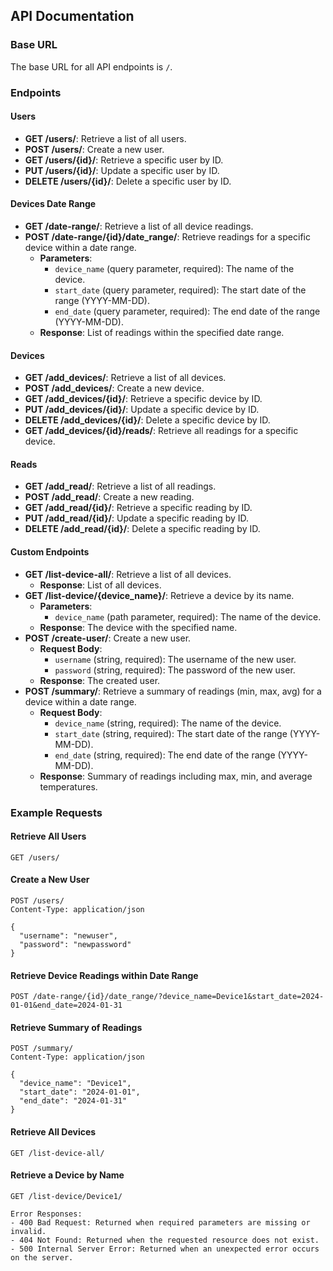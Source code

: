 ## API Documentation

### Base URL
The base URL for all API endpoints is `/`.

### Endpoints

#### Users

- **GET /users/**: Retrieve a list of all users.
- **POST /users/**: Create a new user.
- **GET /users/{id}/**: Retrieve a specific user by ID.
- **PUT /users/{id}/**: Update a specific user by ID.
- **DELETE /users/{id}/**: Delete a specific user by ID.

#### Devices Date Range

- **GET /date-range/**: Retrieve a list of all device readings.
- **POST /date-range/{id}/date_range/**: Retrieve readings for a specific device within a date range.
  - **Parameters**:
    - `device_name` (query parameter, required): The name of the device.
    - `start_date` (query parameter, required): The start date of the range (YYYY-MM-DD).
    - `end_date` (query parameter, required): The end date of the range (YYYY-MM-DD).
  - **Response**: List of readings within the specified date range.

#### Devices

- **GET /add_devices/**: Retrieve a list of all devices.
- **POST /add_devices/**: Create a new device.
- **GET /add_devices/{id}/**: Retrieve a specific device by ID.
- **PUT /add_devices/{id}/**: Update a specific device by ID.
- **DELETE /add_devices/{id}/**: Delete a specific device by ID.
- **GET /add_devices/{id}/reads/**: Retrieve all readings for a specific device.

#### Reads

- **GET /add_read/**: Retrieve a list of all readings.
- **POST /add_read/**: Create a new reading.
- **GET /add_read/{id}/**: Retrieve a specific reading by ID.
- **PUT /add_read/{id}/**: Update a specific reading by ID.
- **DELETE /add_read/{id}/**: Delete a specific reading by ID.

#### Custom Endpoints

- **GET /list-device-all/**: Retrieve a list of all devices.
  - **Response**: List of all devices.
- **GET /list-device/{device_name}/**: Retrieve a device by its name.
  - **Parameters**:
    - `device_name` (path parameter, required): The name of the device.
  - **Response**: The device with the specified name.
- **POST /create-user/**: Create a new user.
  - **Request Body**:
    - `username` (string, required): The username of the new user.
    - `password` (string, required): The password of the new user.
  - **Response**: The created user.
- **POST /summary/**: Retrieve a summary of readings (min, max, avg) for a device within a date range.
  - **Request Body**:
    - `device_name` (string, required): The name of the device.
    - `start_date` (string, required): The start date of the range (YYYY-MM-DD).
    - `end_date` (string, required): The end date of the range (YYYY-MM-DD).
  - **Response**: Summary of readings including max, min, and average temperatures.

### Example Requests

#### Retrieve All Users

```http
GET /users/
```

#### Create a New User
```
POST /users/
Content-Type: application/json

{
  "username": "newuser",
  "password": "newpassword"
}
```
#### Retrieve Device Readings within Date Range
```
POST /date-range/{id}/date_range/?device_name=Device1&start_date=2024-01-01&end_date=2024-01-31

```
#### Retrieve Summary of Readings
```
POST /summary/
Content-Type: application/json

{
  "device_name": "Device1",
  "start_date": "2024-01-01",
  "end_date": "2024-01-31"
}

```

#### Retrieve All Devices
```
GET /list-device-all/
```

#### Retrieve a Device by Name
```
GET /list-device/Device1/
```

```
Error Responses:
- 400 Bad Request: Returned when required parameters are missing or invalid.
- 404 Not Found: Returned when the requested resource does not exist.
- 500 Internal Server Error: Returned when an unexpected error occurs on the server.
```
